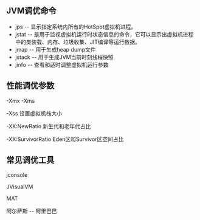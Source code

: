 ## JVM调优命令

- jps -- 显示指定系统内所有的HotSpot虚拟机进程。
- jstat -- 是用于监视虚拟机运行时状态信息的命令，它可以显示出虚拟机进程中的类装载、内存、垃圾收集、JIT编译等运行数据。
- jmap -- 用于生成heap dump文件
- jstack -- 用于生成JVM当前时刻线程快照
- jinfo -- 查看和适时调整虚拟机运行参数

## 性能调优参数

-Xmx -Xms 

-Xss 设置虚拟机栈大小

-XX:NewRatio 新生代和老年代占比

-XX:SurvivorRatio Eden区和Survivor区空间占比

## 常见调优工具

jconsole

JVisualVM

MAT

阿尔萨斯 -- 阿里巴巴



## 



